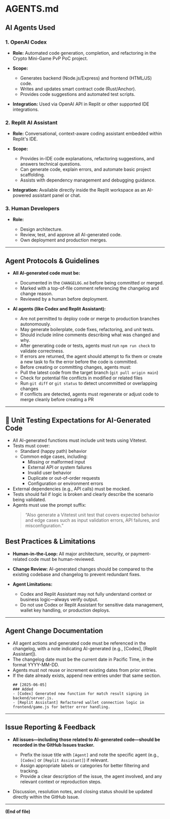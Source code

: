 # AGENTS.md

## AI Agents Used

### 1. OpenAI Codex

* **Role:** Automated code generation, completion, and refactoring in the Crypto Mini-Game PvP PoC project.
* **Scope:**

  * Generates backend (Node.js/Express) and frontend (HTML/JS) code.
  * Writes and updates smart contract code (Rust/Anchor).
  * Provides code suggestions and automated test scripts.
* **Integration:** Used via OpenAI API in Replit or other supported IDE integrations.

### 2. Replit AI Assistant

* **Role:** Conversational, context-aware coding assistant embedded within Replit's IDE.
* **Scope:**

  * Provides in-IDE code explanations, refactoring suggestions, and answers technical questions.
  * Can generate code, explain errors, and automate basic project scaffolding.
  * Assists with dependency management and debugging guidance.
* **Integration:** Available directly inside the Replit workspace as an AI-powered assistant panel or chat.

### 3. Human Developers

* **Role:**

  * Design architecture.
  * Review, test, and approve all AI-generated code.
  * Own deployment and production merges.

---

## Agent Protocols & Guidelines

* **All AI-generated code must be:**

  * Documented in the `CHANGELOG.md` before being committed or merged.
  * Marked with a top-of-file comment referencing the changelog and change reason.
  * Reviewed by a human before deployment.

* **AI agents (like Codex and Replit Assistant):**

  * Are not permitted to deploy code or merge to production branches autonomously.
  * May generate boilerplate, code fixes, refactoring, and unit tests.
  * Should include inline comments describing what was changed and why.
  * After generating code or tests, agents must run `npm run check` to validate correctness.
  * If errors are returned, the agent should attempt to fix them or create a new task to fix the error before the code is committed.
  * Before creating or committing changes, agents must:
  - Pull the latest code from the target branch (`git pull origin main`)
  - Check for potential file conflicts in modified or related files
  - Run `git diff` or `git status` to detect uncommitted or overlapping changes
  - If conflicts are detected, agents must regenerate or adjust code to merge cleanly before creating a PR

---
## 🧪 Unit Testing Expectations for AI-Generated Code

* All AI-generated functions must include unit tests using Vitetest.
* Tests must cover:
  - Standard (happy path) behavior
  - Common edge cases, including:
    - Missing or malformed input
    - External API or system failures
    - Invalid user behavior
    - Duplicate or out-of-order requests
    - Configuration or environment errors
* External dependencies (e.g., API calls) must be mocked.
* Tests should fail if logic is broken and clearly describe the scenario being validated.
* Agents must use the prompt suffix:  
  > “Also generate a Vitetest unit test that covers expected behavior and edge cases such as input validation errors, API failures, and misconfiguration.”


## Best Practices & Limitations

* **Human-in-the-Loop:** All major architecture, security, or payment-related code must be human-reviewed.
* **Change Review:** AI-generated changes should be compared to the existing codebase and changelog to prevent redundant fixes.
* **Agent Limitations:**

  * Codex and Replit Assistant may not fully understand context or business logic—always verify output.
  * Do not use Codex or Replit Assistant for sensitive data management, wallet key handling, or production deploys.

---

## Agent Change Documentation

* All agent actions and generated code must be referenced in the changelog, with a note indicating AI-generated (e.g., [Codex], [Replit Assistant]).
* The changelog date must be the current date in Pacific Time, in the format YYYY-MM-DD.
* Agents must not reuse or increment existing dates from prior entries.
* If the date already exists, append new entries under that same section.
  ```
  ## [2025-06-05]
  ### Added
  - [Codex] Generated new function for match result signing in backend/server.js.
  - [Replit Assistant] Refactored wallet connection logic in frontend/game.js for better error handling.
  ```

---

## Issue Reporting & Feedback

* **All issues—including those related to AI-generated code—should be recorded in the GitHub Issues tracker.**

  * Prefix the issue title with `[Agent]` and note the specific agent (e.g., `[Codex]` or `[Replit Assistant]`) if relevant.
  * Assign appropriate labels or categories for better filtering and tracking.
  * Provide a clear description of the issue, the agent involved, and any relevant context or reproduction steps.
* Discussion, resolution notes, and closing status should be updated directly within the GitHub Issue.

---

**(End of file)**
